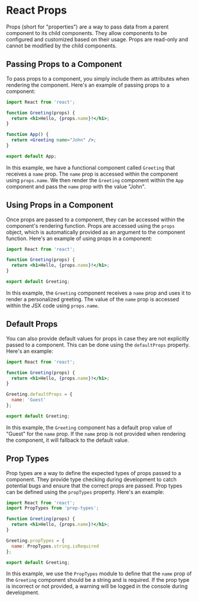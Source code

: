 # React Props

Props (short for "properties") are a way to pass data from a parent component to its child components. They allow components to be configured and customized based on their usage. Props are read-only and cannot be modified by the child components.

## Passing Props to a Component

To pass props to a component, you simply include them as attributes when rendering the component. Here's an example of passing props to a component:

```jsx
import React from 'react';

function Greeting(props) {
  return <h1>Hello, {props.name}!</h1>;
}

function App() {
  return <Greeting name="John" />;
}

export default App;
```

In this example, we have a functional component called `Greeting` that receives a `name` prop. The `name` prop is accessed within the component using `props.name`. We then render the `Greeting` component within the `App` component and pass the `name` prop with the value "John".

## Using Props in a Component

Once props are passed to a component, they can be accessed within the component's rendering function. Props are accessed using the `props` object, which is automatically provided as an argument to the component function. Here's an example of using props in a component:

```jsx
import React from 'react';

function Greeting(props) {
  return <h1>Hello, {props.name}!</h1>;
}

export default Greeting;
```

In this example, the `Greeting` component receives a `name` prop and uses it to render a personalized greeting. The value of the `name` prop is accessed within the JSX code using `props.name`.

## Default Props

You can also provide default values for props in case they are not explicitly passed to a component. This can be done using the `defaultProps` property. Here's an example:

```jsx
import React from 'react';

function Greeting(props) {
  return <h1>Hello, {props.name}!</h1>;
}

Greeting.defaultProps = {
  name: 'Guest'
};

export default Greeting;
```

In this example, the `Greeting` component has a default prop value of "Guest" for the `name` prop. If the `name` prop is not provided when rendering the component, it will fallback to the default value.

## Prop Types

Prop types are a way to define the expected types of props passed to a component. They provide type checking during development to catch potential bugs and ensure that the correct props are passed. Prop types can be defined using the `propTypes` property. Here's an example:

```jsx
import React from 'react';
import PropTypes from 'prop-types';

function Greeting(props) {
  return <h1>Hello, {props.name}!</h1>;
}

Greeting.propTypes = {
  name: PropTypes.string.isRequired
};

export default Greeting;
```

In this example, we use the `PropTypes` module to define that the `name` prop of the `Greeting` component should be a string and is required. If the prop type is incorrect or not provided, a warning will be logged in the console during development.

